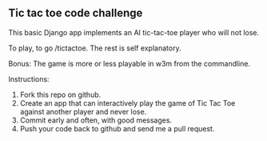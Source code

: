 Tic tac toe code challenge
--------------------------

This basic Django app implements an AI tic-tac-toe player who will not lose.

To play, to go /tictactoe. The rest is self explanatory.

Bonus: The game is more or less playable in w3m from the commandline.

Instructions:
1. Fork this repo on github.
2. Create an app that can interactively play the game of Tic Tac Toe against another player and never lose.
3. Commit early and often, with good messages.
4. Push your code back to github and send me a pull request.
